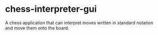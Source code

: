 # chess-interpreter-gui
A chess application that can interpret moves written in standard notation and move them onto the board.
